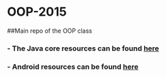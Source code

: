 # OOP-2015

##Main repo of the OOP class


### - The Java core resources can be found [here](https://github.com/OOP-2015-Sem1/OOP-2015/tree/master/Java)
### - Android resources can be found [here](https://github.com/OOP-2015-Sem1/OOP-2015/tree/master/Android)